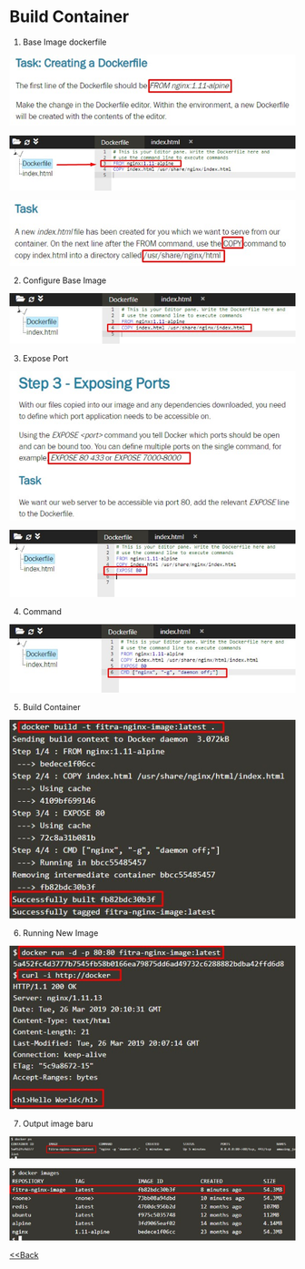 # Build Container

1. Base Image dockerfile

![](images/3.1.jpg)

![](images/3.2.jpg)

![](images/3.3.jpg)

2. Configure Base Image

![](images/3.4.jpg)

3. Expose Port

![](images/3.5.jpg)

![](images/3.6.jpg)

4. Command

![](images/3.7.jpg)

5. Build Container

![](images/3.8.jpg)

6. Running New Image

![](images/3.9.jpg)

7. Output image baru

![](images/4.0.jpg)

![](images/4.1.jpg)

[<<Back](README.md)